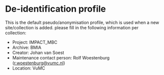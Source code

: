 De-identification profile
==========

This is the default pseudo/anonymisation profile, which is used when a new site/collection is added.
please fill in the following information per collection:
- Project: IMPACT_MBC
- Archive: BMIA
- Creator: Johan van Soest
- Maintenance contact person: Rolf Woestenburg (r.woestenburg@vumc.nl)
- Location: VuMC